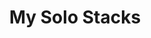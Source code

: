 ---
title: "My Solo Stacks"
description: "My guide to what I use for small team projects and solo development"
pubDate: "May 30 2023"
heroImage: "/placeholder-hero.jpg"
draft: true
---